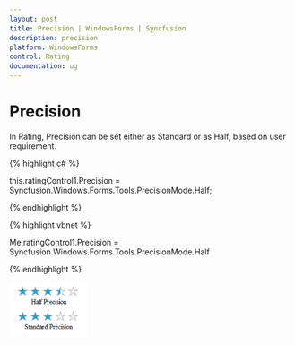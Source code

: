```yaml
---
layout: post
title: Precision | WindowsForms | Syncfusion
description: precision
platform: WindowsForms
control: Rating  
documentation: ug
---
```


# Precision

In Rating, Precision can be set either as Standard or as Half, based on user requirement.

{% highlight c# %}

this.ratingControl1.Precision = Syncfusion.Windows.Forms.Tools.PrecisionMode.Half;

{% endhighlight %}

{% highlight vbnet %}

Me.ratingControl1.Precision = Syncfusion.Windows.Forms.Tools.PrecisionMode.Half

{% endhighlight %}

![](Precision_images/Precision_img1.png)




